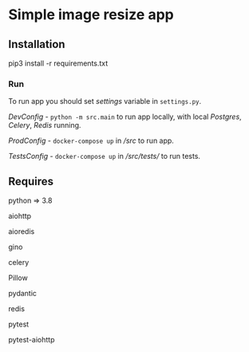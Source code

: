 # Simple image resize app

## Installation

pip3 install -r requirements.txt

### Run

To run app you should set _settings_ variable in `settings.py`.

_DevConfig_ - `python -m src.main` to run app locally, with local _Postgres_, _Celery_, _Redis_ running.

_ProdConfig_ - `docker-compose up` in _/src_ to run app.

_TestsConfig_ - `docker-compose up` in _/src/tests/_ to run tests.

## Requires

python => 3.8

aiohttp

aioredis

gino

celery

Pillow

pydantic

redis

pytest

pytest-aiohttp
